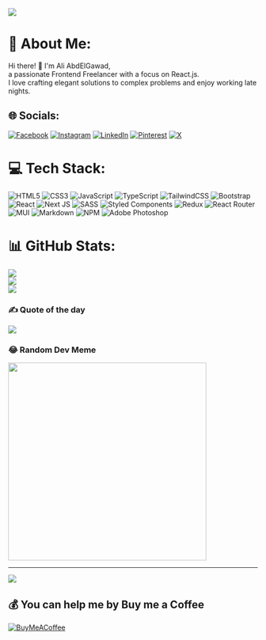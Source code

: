 <img src="https://cdnb.artstation.com/p/assets/images/images/048/282/733/original/exceptrea-gamerroom-1-revisioned-0.gif?1649761105"/>

# 💫 About Me:
Hi there! 👋 I'm Ali AbdElGawad,<br>a passionate Frontend Freelancer with a focus on React.js.<br>I love crafting elegant solutions to complex problems and enjoy working late nights. 


## 🌐 Socials:
[![Facebook](https://img.shields.io/badge/Facebook-%231877F2.svg?logo=Facebook&logoColor=white)](https://facebook.com/aliabdelgawad99) [![Instagram](https://img.shields.io/badge/Instagram-%23E4405F.svg?logo=Instagram&logoColor=white)](https://instagram.com/AliAbdElGawad_) [![LinkedIn](https://img.shields.io/badge/LinkedIn-%230077B5.svg?logo=linkedin&logoColor=white)](https://linkedin.com/in/ali-abdelgawad-656b12223) [![Pinterest](https://img.shields.io/badge/Pinterest-%23E60023.svg?logo=Pinterest&logoColor=white)](https://pinterest.com/AliAbdElGawad_) [![X](https://img.shields.io/badge/X-black.svg?logo=X&logoColor=white)](https://x.com/_AliAbdElGawad) 

# 💻 Tech Stack:
![HTML5](https://img.shields.io/badge/html5-%23E34F26.svg?style=for-the-badge&logo=html5&logoColor=white) ![CSS3](https://img.shields.io/badge/css3-%231572B6.svg?style=for-the-badge&logo=css3&logoColor=white) ![JavaScript](https://img.shields.io/badge/javascript-%23323330.svg?style=for-the-badge&logo=javascript&logoColor=%23F7DF1E) ![TypeScript](https://img.shields.io/badge/typescript-%23007ACC.svg?style=for-the-badge&logo=typescript&logoColor=white) ![TailwindCSS](https://img.shields.io/badge/tailwindcss-%2338B2AC.svg?style=for-the-badge&logo=tailwind-css&logoColor=white) ![Bootstrap](https://img.shields.io/badge/bootstrap-%238511FA.svg?style=for-the-badge&logo=bootstrap&logoColor=white) ![React](https://img.shields.io/badge/react-%2320232a.svg?style=for-the-badge&logo=react&logoColor=%2361DAFB) ![Next JS](https://img.shields.io/badge/Next-black?style=for-the-badge&logo=next.js&logoColor=white) ![SASS](https://img.shields.io/badge/SASS-hotpink.svg?style=for-the-badge&logo=SASS&logoColor=white) ![Styled Components](https://img.shields.io/badge/styled--components-DB7093?style=for-the-badge&logo=styled-components&logoColor=white) ![Redux](https://img.shields.io/badge/redux-%23593d88.svg?style=for-the-badge&logo=redux&logoColor=white) ![React Router](https://img.shields.io/badge/React_Router-CA4245?style=for-the-badge&logo=react-router&logoColor=white) ![MUI](https://img.shields.io/badge/MUI-%230081CB.svg?style=for-the-badge&logo=mui&logoColor=white) ![Markdown](https://img.shields.io/badge/markdown-%23000000.svg?style=for-the-badge&logo=markdown&logoColor=white) ![NPM](https://img.shields.io/badge/NPM-%23CB3837.svg?style=for-the-badge&logo=npm&logoColor=white) ![Adobe Photoshop](https://img.shields.io/badge/adobe%20photoshop-%2331A8FF.svg?style=for-the-badge&logo=adobe%20photoshop&logoColor=white)

# 📊 GitHub Stats:
![](https://github-readme-stats.vercel.app/api?username=AliAbdElGawad&theme=dark&hide_border=false&include_all_commits=false&count_private=false)<br/>
![](https://github-readme-streak-stats.herokuapp.com/?user=AliAbdElGawad&theme=dark&hide_border=false)<br/>
![](https://github-readme-stats.vercel.app/api/top-langs/?username=AliAbdElGawad&theme=dark&hide_border=false&include_all_commits=false&count_private=false&layout=compact)

### ✍️ Quote of the day 
![](https://quotes-github-readme.vercel.app/api?type=vetical&theme=tokyonight)

### 😂 Random Dev Meme
<img src='https://randommeme-five.vercel.app/' style="height: 400px;"/>

---
[![](https://visitcount.itsvg.in/api?id=AliAbdElGawad&icon=0&color=0)](https://visitcount.itsvg.in)

  ## 💰 You can help me by Buy me a Coffee
  [![BuyMeACoffee](https://img.shields.io/badge/Buy%20Me%20a%20Coffee-ffdd00?style=for-the-badge&logo=buy-me-a-coffee&logoColor=black)](https://buymeacoffee.com/AliAbdElGawad)
